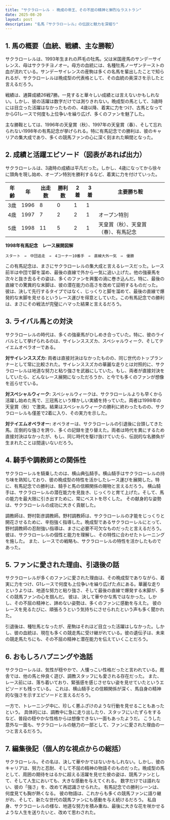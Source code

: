 ```yaml
---
title: "サクラローレル - 晩成の帝王、その不屈の精神と鮮烈なラストラン"
date: 2025-08-20
layout: post
description: "名馬『サクラローレル』の伝説と魅力を深堀り"
---
```


## 1. 馬の概要（血統、戦績、主な勝鞍）

サクラローレルは、1993年生まれの芦毛の牡馬。父は米国産馬のサンデーサイレンス、母はサクラチヨノオー。母方の血統には、名種牡馬ノーザンテーストの血が流れている。サンデーサイレンスの産駒は多くの名馬を輩出したことで知られるが、サクラローレルは晩成型の代表格として、その血統の奥深さを示したと言えるだろう。

戦績は、通算成績26戦7勝。一見すると華々しい成績とは言えないかもしれない。しかし、彼の活躍は数字だけでは測りきれない。晩成型の馬として、3歳時には目立った活躍はなかったものの、4歳以降、着実に力をつけ、古馬となってからG1レースで何度も上位争いを繰り広げ、多くのファンを魅了した。

主な勝鞍としては、1996年の天皇賞（秋）、1997年の天皇賞（春）、そして忘れられない1998年の有馬記念が挙げられる。特に有馬記念での勝利は、彼のキャリアの集大成であり、多くの競馬ファンの心に深く刻まれた瞬間となった。


## 2. 成績と活躍エピソード（図表があれば出力）

サクラローレルは、3歳時の成績は平凡だった。しかし、4歳になってから徐々に頭角を現し始め、オープン特別を勝利するなど、着実に力を付けていった。

| 年齢 | 年 | 出走数 | 勝利数 | 2着 | 3着 | 主要勝ち鞍 |
|---|---|---|---|---|---|---|
| 3歳 | 1996 | 8 | 0 | 1 | 1 |  |
| 4歳 | 1997 | 7 | 2 | 2 | 1 |  オープン特別 |
| 5歳 | 1998 | 11 | 5 | 2 | 1 | 天皇賞（秋）、天皇賞（春）、有馬記念 |


**1998年有馬記念　レース展開図解**

```
スタート　→　中団追走　→　4コーナー10番手　→　直線大外一気　→　優勝
```

この有馬記念は、まさにサクラローレルの集大成と言えるレースだった。レース前半は中団で脚を溜め、最後の直線で外から一気に追い上げた。他の強豪馬を次々と抜き去るその姿は、多くのファンを興奮の渦に巻き込んだ。特に、最後の直線での驚異的な末脚は、彼の潜在能力の高さを改めて証明するものだった。  彼は、決して先行するタイプではなく、じっくりと脚を溜めて、最後の直線で爆発的な末脚を見せるというレース運びを得意としていた。この有馬記念での勝利は、まさにその戦法が完璧にハマった結果と言えるだろう。


## 3. ライバル馬との対決

サクラローレルの時代は、多くの強豪馬がひしめき合っていた。特に、彼のライバルとして挙げられるのは、サイレンススズカ、スペシャルウィーク、そしてテイエムオペラオーである。

**対サイレンススズカ:**  両者は直接対決はなかったものの、同じ世代のトップランナーとして常に比較された。サイレンススズカの華麗な走りとは対照的に、サクラローレルは地道な努力と粘り強さを武器にしていた。もし、両者が直接対決をしていたら、どんなレース展開になっただろうか、と今でも多くのファンが想像を巡らせている。

**対スペシャルウィーク:** スペシャルウィークは、サクラローレルよりも早くから活躍し始めた馬で、三冠馬という輝かしい実績を持っていた。両者は1998年の天皇賞（秋）で激突。結果はスペシャルウィークの勝利に終わったものの、サクラローレルも僅差で2着に入り、その実力を示した。

**対テイエムオペラオー:**  オペラオーは、サクラローレルの引退後に台頭してきた馬。圧倒的な強さを誇り、多くの記録を塗り替えた。両者は時代を異にするため直接対決はなかったが、もし、同じ時代を駆け抜けていたら、伝説的な名勝負が生まれたことは間違いないだろう。


## 4. 騎手や調教師との関係性

サクラローレルを騎乗したのは、横山典弘騎手。横山騎手はサクラローレルの持ち味を熟知しており、彼の晩成型の特性を活かしたレース運びを展開した。特に、有馬記念での勝利は、騎手と馬の信頼関係の賜物と言えるだろう。  横山騎手は、サクラローレルの潜在能力を見抜き、じっくりと育て上げた。そして、馬の能力を最大限に引き出すために、常にベストを尽くした。  その献身的な姿勢は、サクラローレルの成功に大きく貢献した。

調教師は、野村彰彦調教師。野村調教師は、サクラローレルの才能をじっくりと開花させるために、辛抱強く指導した。晩成型であるサクラローレルにとって、野村調教師の忍耐強い指導は、まさに必要不可欠なものだったと言えるだろう。  彼は、サクラローレルの個性と能力を理解し、その特性に合わせたトレーニングを施した。  また、レースでの戦略も、サクラローレルの特性を活かしたものであった。


## 5. ファンに愛された理由、引退後の話

サクラローレルが多くのファンに愛された理由は、その晩成型でありながら、着実に力をつけ、G1レースで何度も上位争いを繰り広げた点にある。華麗な走りというよりは、地道な努力と粘り強さ、そして最後の直線で爆発する末脚が、多くの競馬ファンの心を掴んだ。  彼は、決して華やかな馬ではなかった。しかし、その不屈の精神と、諦めない姿勢は、多くのファンに感動を与えた。  彼のレースを見るたびに、頑張ろうという気持ちにさせられたという声も多く聞かれた。

引退後は、種牡馬となったが、産駒はそれほど目立った活躍はしなかった。しかし、彼の血統は、現在も多くの競走馬に受け継がれている。彼の遺伝子は、未来の競走馬たちにも、その不屈の精神と潜在能力を伝えていくことだろう。


## 6. おもしろハプニングや逸話

サクラローレルは、気性が穏やかで、人懐っこい性格だったと言われている。厩舎では、他の馬と仲良く遊び、調教スタッフにも愛される存在だった。  また、レース前には、落ち着いており、緊張感を感じさせない姿を見せていたというエピソードも残っている。  これは、横山騎手との信頼関係が深く、馬自身の精神的な強さを示すエピソードと言えるだろう。

一方で、トレーニング中に、珍しく悪ふざけのような行動を見せることもあったという。  具体的には、調教中に急に走り出したり、スタッフにいたずらをするなど、普段の穏やかな性格からは想像できない一面もあったようだ。  こうした意外な一面も、サクラローレルの魅力の一部として、ファンに愛された理由の一つと言えるだろう。


## 7. 編集後記（個人的な視点からの総括）

サクラローレル。その名は、決して華やかではないかもしれない。しかし、彼のキャリアは、努力と忍耐、そして不屈の精神の物語そのものだった。晩成型の馬として、周囲の期待をはるかに超える活躍を見せた彼の姿は、競馬ファンとして、そして人生においても、大きな感動を与えてくれる。  数字だけでは語れない、彼の「強さ」を、改めて再認識させられた。  有馬記念での勝利シーンは、何度見ても胸が熱くなる。  彼の物語は、これからも多くの競馬ファンに語り継がれ、そして、新たな世代の競馬ファンにも感動を与え続けるだろう。  私自身、サクラローレルの様な、地道な努力を積み重ね、最後に大きな花を咲かせるような人生を送りたいと、改めて思わされた。
